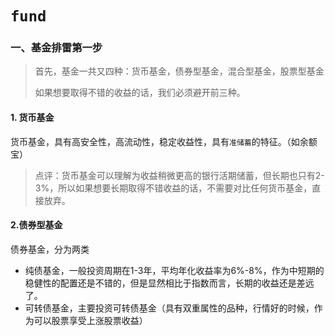 # `fund`

### 一、基金排雷第一步

> 首先，基金一共又四种：货币基金，债券型基金，混合型基金，股票型基金
>
> 如果想要取得不错的收益的话，我们必须避开前三种。

#### 1. 货币基金

货币基金，具有高安全性，高流动性，稳定收益性，具有`准储蓄`的特征。（如余额宝）

> 点评：货币基金可以理解为收益稍微更高的银行活期储蓄，但长期也只有2-3%，所以如果想要长期取得不错收益的话，不需要对比任何货币基金，直接放弃。

#### 2.债券型基金

债券基金，分为两类

- 纯债基金，一般投资周期在1-3年，平均年化收益率为6%-8%，作为中短期的稳健性的配置还是不错的，但是显然相比于指数而言，长期的收益还是差远了。
- 可转债基金，主要投资可转债基金（具有双重属性的品种，行情好的时候，作为可以股票享受上涨股票收益）




